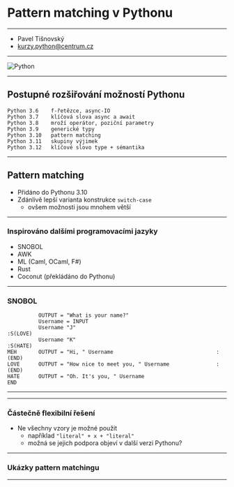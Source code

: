 # Pattern matching v Pythonu

---

* Pavel Tišnovský
* kurzy.python@centrum.cz

---

![Python](images/python.png)

---

## Postupné rozšiřování možností Pythonu

```
Python 3.6    f-řetězce, async-IO
Python 3.7    klíčová slova async a await
Python 3.8    mroží operátor, poziční parametry
Python 3.9    generické typy
Python 3.10   pattern matching
Python 3.11   skupiny výjimek
Python 3.12   klíčové slovo type + sémantika
```

---

## Pattern matching

* Přidáno do Pythonu 3.10
* Zdánlivě lepší varianta konstrukce `switch-case`
    - ovšem možnosti jsou mnohem větší

---

### Inspirováno dalšími programovacími jazyky

* SNOBOL
* AWK
* ML (Caml, OCaml, F#)
* Rust
* Coconut (překládáno do Pythonu)

---

### SNOBOL

```
          OUTPUT = "What is your name?"
          Username = INPUT
          Username "J"                                             :S(LOVE)
          Username "K"                                             :S(HATE)
MEH       OUTPUT = "Hi, " Username                                 :(END)
LOVE      OUTPUT = "How nice to meet you, " Username               :(END)
HATE      OUTPUT = "Oh. It's you, " Username
END
```

---

---

### Částečně flexibilní řešení

* Ne všechny vzory je možné použít
    - například `"literal" + x + "literal"`
    - možná se jejich podpora objeví v další verzi Pythonu?

---

### Ukázky pattern matchingu

---

